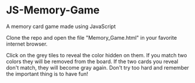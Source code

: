 # JS-Memory-Game
A memory card game made using JavaScript

Clone the repo and open the file "Memory_Game.html" in your favorite internet browser.

Click on the grey tiles to reveal the color hidden on them. If you match two colors they will be removed from the board. If the two cards you reveal don't match, they will become gray again. Don't try too hard and remember the important thing is to have fun!
